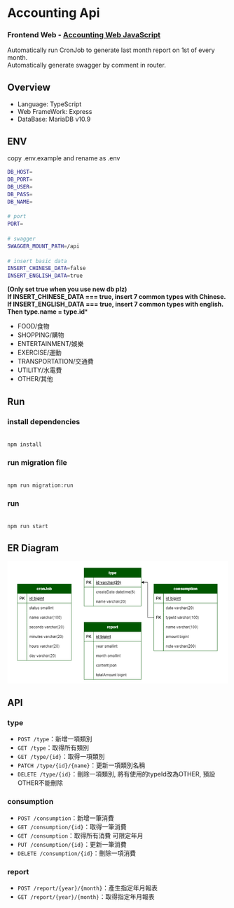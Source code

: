 # Accounting Api

### Frontend Web - [Accounting Web JavaScript](https://github.com/yuhexiong/accounting-web-vue3-javascript)

Automatically run CronJob to generate last month report on 1st of every month.  
Automatically generate swagger by comment in router.

## Overview

- Language: TypeScript
- Web FrameWork: Express
- DataBase: MariaDB v10.9

## ENV

copy .env.example and rename as .env

```bash
DB_HOST=
DB_PORT=
DB_USER=
DB_PASS=
DB_NAME=

# port 
PORT=

# swagger
SWAGGER_MOUNT_PATH=/api

# insert basic data
INSERT_CHINESE_DATA=false
INSERT_ENGLISH_DATA=true
```
**(Only set true when you use new db plz)**  
**If INSERT_CHINESE_DATA === true, insert 7 common types with Chinese.**  
**If INSERT_ENGLISH_DATA === true, insert 7 common types with english. Then type.name = type.id***

- FOOD/食物
- SHOPPING/購物
- ENTERTAINMENT/娛樂
- EXERCISE/運動
- TRANSPORTATION/交通費
- UTILITY/水電費
- OTHER/其他

## Run

### install dependencies

```bash

npm install

```

### run migration file

```bash

npm run migration:run

```

### run

```bash

npm run start

```

## ER Diagram
![image](https://github.com/yuhexiong/accounting-api-typescript/blob/main/image/accounting_schema_v2.png)


## API

### type

- `POST /type`：新增一項類別
- `GET /type`：取得所有類別
- `GET /type/{id}`：取得一項類別
- `PATCH /type/{id}/{name}`：更新一項類別名稱
- `DELETE /type/{id}`：刪除一項類別, 將有使用的typeId改為OTHER, 預設OTHER不能刪除

### consumption

- `POST /consumption`：新增一筆消費
- `GET /consumption/{id}`：取得一筆消費
- `GET /consumption`：取得所有消費 可限定年月
- `PUT /consumption/{id}`：更新一筆消費
- `DELETE /consumption/{id}`：刪除一項消費

### report

- `POST /report/{year}/{month}`：產生指定年月報表
- `GET /report/{year}/{month}`：取得指定年月報表